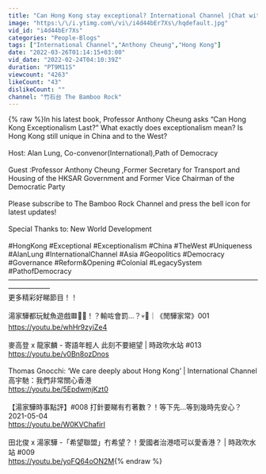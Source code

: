 ```yaml
---
title: "Can Hong Kong stay exceptional? International Channel |Chat with Anthony Cheung"
image: "https:\/\/i.ytimg.com\/vi\/i4d44bEr7Xs\/hqdefault.jpg"
vid_id: "i4d44bEr7Xs"
categories: "People-Blogs"
tags: ["International Channel","Anthony Cheung","Hong Kong"]
date: "2022-03-26T01:14:15+03:00"
vid_date: "2022-02-24T04:10:39Z"
duration: "PT9M11S"
viewcount: "4263"
likeCount: "43"
dislikeCount: ""
channel: "竹石台 The Bamboo Rock"
---
```

{% raw %}In his latest book, Professor Anthony Cheung asks “Can Hong Kong Exceptionalism Last?” What exactly does exceptionalism mean? Is Hong Kong still unique in China and to the West?<br /><br />Host: Alan Lung, Co-convenor(International),Path of Democracy<br /><br />Guest :Professor Anthony Cheung ,Former Secretary for Transport and Housing of the HKSAR Government and Former Vice Chairman of the Democratic Party<br /><br />Please subscribe to The Bamboo Rock Channel and press the bell icon for latest updates! <br /><br />Special Thanks to: New World Development<br /><br />#HongKong #Exceptional #Exceptionalism #China #TheWest #Uniqueness #AlanLung #InternationalChannel #Asia #Geopolitics #Democracy #Governance #Reform&amp;Opening #Colonial #LegacySystem #PathofDemocracy<br />——————————————————————————————————————————<br />更多精彩好睇節目！！<br /><br />湯家驊都玩魷魚遊戲🟥🔴🔺！？輸咗會罰...？💀🤢｜《閒驊家常》001<br /><a rel="nofollow" target="blank" href="https://youtu.be/whHr9zyiZe4">https://youtu.be/whHr9zyiZe4</a><br /><br />麥高登 x 龍家麟 - 寄語年輕人 此刻不要絕望 | 時政吹水站 #013<br /><a rel="nofollow" target="blank" href="https://youtu.be/v0Bn8ozDnos">https://youtu.be/v0Bn8ozDnos</a><br /><br />Thomas Gnocchi: ‘We care deeply about Hong Kong’ | International Channel高宇馳：我們非常關心香港<br /><a rel="nofollow" target="blank" href="https://youtu.be/5EpdwmjKzt0">https://youtu.be/5EpdwmjKzt0</a><br /><br />【湯家驊時事點評】#008 打針要睇有冇著數？！等下先...等到幾時先安心？2021-05-04<br /><a rel="nofollow" target="blank" href="https://youtu.be/W0KVChafirI">https://youtu.be/W0KVChafirI</a><br /><br />田北俊 x 湯家驊 -「希望聯盟」冇希望？！愛國者治港唔可以愛香港？ | 時政吹水站 #009<br /><a rel="nofollow" target="blank" href="https://youtu.be/yoFQ64oON2M">https://youtu.be/yoFQ64oON2M</a>{% endraw %}
